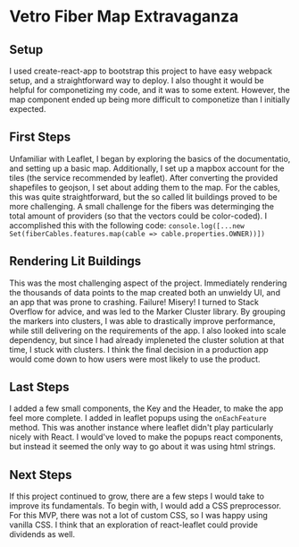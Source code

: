 # Vetro Fiber Map Extravaganza

## Setup
I used create-react-app to bootstrap this project to have easy webpack setup, and a straightforward way to deploy. I also thought it would be helpful for componetizing my code, and it was to some extent. However, the map component ended up being more difficult to componetize than I initially expected.

## First Steps
Unfamiliar with Leaflet, I began by exploring the basics of the documentatio, and setting up a basic map. Additionally, I set up a mapbox account for the tiles (the service recommended by leaflet). After converting the provided shapefiles to geojson, I set about adding them to the map. For the cables, this was quite straightforward, but the so called lit buildings proved to be more challenging. A small challenge for the fibers was determinging the total amount of providers (so that the vectors could be color-coded). I accomplished this with the following code:
``` console.log([...new Set(fiberCables.features.map(cable => cable.properties.OWNER))]) ```

## Rendering Lit Buildings
This was the most challenging aspect of the project. Immediately rendering the thousands of data points to the map created both an unwieldy UI, and an app that was prone to crashing. Failure! Misery! I turned to Stack Overflow for advice, and was led to the Marker Cluster library. By grouping the markers into clusters, I was able to drastically improve performance, while still delivering on the requirements of the app. I also looked into scale dependency, but since I had already impleneted the cluster solution at that time, I stuck with clusters. I think the final decision in a production app would come down to how users were most likely to use the product.

## Last Steps
I added a few small components, the Key and the Header, to make the app feel more complete. I added in leaflet popups using the `onEachFeature` method. This was another instance where leaflet didn't play particularly nicely with React. I would've loved to make the popups react components, but instead it seemed the only way to go about it was using html strings.

## Next Steps
If this project continued to grow, there are a few steps I would take to improve its fundamentals. To begin with, I would add a CSS preprocessor. For this MVP, there was not a lot of custom CSS, so I was happy using vanilla CSS. I think that an exploration of react-leaflet could provide dividends as well.

